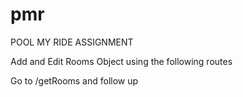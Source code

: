 # pmr
POOL MY RIDE ASSIGNMENT

Add and Edit Rooms Object using the following routes

Go to /getRooms and follow up


